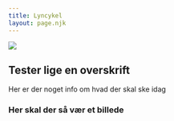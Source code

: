 ```yaml
---
title: Lyncykel
layout: page.njk
---
```


<img src="/images/lyncykel-plain.svg" />

## Tester lige en overskrift

Her er der noget info om hvad der skal ske idag

### Her skal der så vær et billede